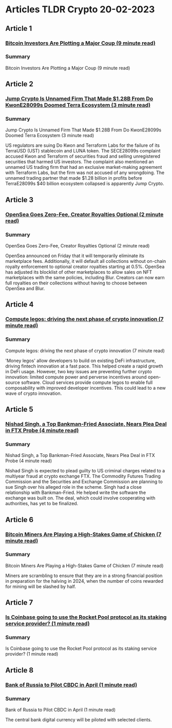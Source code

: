 # Articles TLDR Crypto 20-02-2023

## Article 1
### [Bitcoin Investors Are Plotting a Major Coup (9 minute read)](https://tldr.tech)
### Summary 
 Bitcoin Investors Are Plotting a Major Coup (9 minute read)

## Article 2
### [Jump Crypto Is Unnamed Firm That Made $1.28B From Do KwonE28099s Doomed Terra Ecosystem (3 minute read)](https://tldr.tech)
### Summary 
 Jump Crypto Is Unnamed Firm That Made $1.28B From Do KwonE28099s Doomed Terra Ecosystem (3 minute read)

US regulators are suing Do Kwon and Terraform Labs for the failure of its TerraUSD (UST) stablecoin and LUNA token. The SECE28099s complaint accused Kwon and Terraform of securities fraud and selling unregistered securities that harmed US investors. The complaint also mentioned an unnamed US trading firm that had an exclusive market-making agreement with Terraform Labs, but the firm was not accused of any wrongdoing. The unnamed trading partner that made $1.28 billion in profits before TerraE28099s $40 billion ecosystem collapsed is apparently Jump Crypto.

## Article 3
### [OpenSea Goes Zero-Fee, Creator Royalties Optional (2 minute read)](https://tldr.tech)
### Summary 
 OpenSea Goes Zero-Fee, Creator Royalties Optional (2 minute read)

OpenSea announced on Friday that it will temporarily eliminate its marketplace fees. Additionally, it will default all collections without on-chain royalty enforcement to optional creator royalties starting at 0.5%. OpenSea has adjusted its blocklist of other marketplaces to allow sales on NFT marketplaces with the same policies, including Blur. Creators can now earn full royalties on their collections without having to choose between OpenSea and Blur.

## Article 4
### [Compute legos: driving the next phase of crypto innovation (7 minute read)](https://tldr.tech)
### Summary 
 Compute legos: driving the next phase of crypto innovation (7 minute read)

'Money legos' allow developers to build on existing DeFi infrastructure, driving fintech innovation at a fast pace. This helped create a rapid growth in DeFi usage. However, two key issues are preventing further crypto innovation: limited compute power and perverse incentives around open-source software. Cloud services provide compute legos to enable full composability with improved developer incentives. This could lead to a new wave of crypto innovation.

## Article 5
### [Nishad Singh, a Top Bankman-Fried Associate, Nears Plea Deal in FTX Probe (4 minute read)](https://tldr.tech)
### Summary 
 Nishad Singh, a Top Bankman-Fried Associate, Nears Plea Deal in FTX Probe (4 minute read)

Nishad Singh is expected to plead guilty to US criminal charges related to a multiyear fraud at crypto exchange FTX. The Commodity Futures Trading Commission and the Securities and Exchange Commission are planning to sue Singh over his alleged role in the scheme. Singh had a close relationship with Bankman-Fried. He helped write the software the exchange was built on. The deal, which could involve cooperating with authorities, has yet to be finalized.

## Article 6
### [Bitcoin Miners Are Playing a High-Stakes Game of Chicken (7 minute read)](https://tldr.tech)
### Summary 
 Bitcoin Miners Are Playing a High-Stakes Game of Chicken (7 minute read)

Miners are scrambling to ensure that they are in a strong financial position in preparation for the halving in 2024, when the number of coins rewarded for mining will be slashed by half.

## Article 7
### [Is Coinbase going to use the Rocket Pool protocol as its staking service provider? (1 minute read)](https://tldr.tech)
### Summary 
 <span>Is Coinbase going to use the Rocket Pool protocol as its staking service provider? (1 minute read)

## Article 8
### [Bank of Russia to Pilot CBDC in April (1 minute read)](https://tldr.tech)
### Summary 
 Bank of Russia to Pilot CBDC in April (1 minute read)

The central bank digital currency will be piloted with selected clients.

